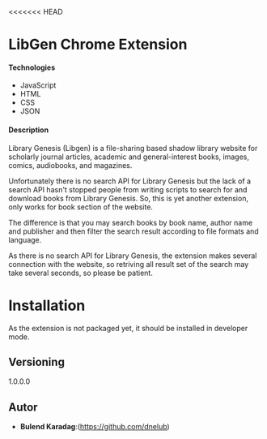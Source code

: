 <<<<<<< HEAD
 # LibGen Chrome Extension

 #### Technologies
 * JavaScript
 * HTML
 * CSS
 * JSON

 #### Description
 Library Genesis (Libgen) is a file-sharing based shadow library website for scholarly journal articles, academic and general-interest books, images, comics, audiobooks, and magazines.

Unfortunately there is no search API for Library Genesis but the lack of a search API hasn't stopped people from writing scripts to search for and download books from Library Genesis. So, this is yet another extension, only works for book section of the website.

The difference is that you may search books by book name, author name and publisher and then filter the search result according to file formats and language.

As there is no search API for Library Genesis, the extension makes several connection with the website, so retriving all result set of the search may take several seconds, so please be patient.

 # Installation

 As the extension is not packaged yet, it should be installed in developer mode.


 ## Versioning

 1.0.0.0

 ## Autor

 * **Bulend Karadag**:(https://github.com/dnelub)


